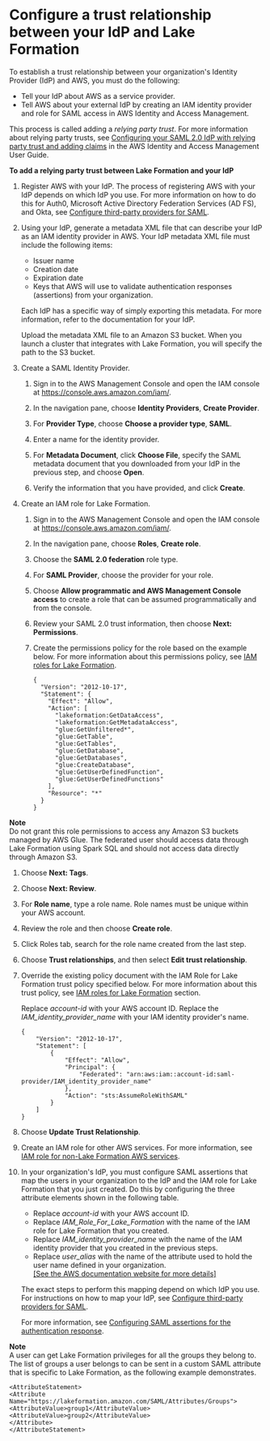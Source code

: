 # Configure a trust relationship between your IdP and Lake Formation<a name="emr-lf-federation"></a>

To establish a trust relationship between your organization's Identity Provider \(IdP\) and AWS, you must do the following:
+ Tell your IdP about AWS as a service provider\. 
+ Tell AWS about your external IdP by creating an IAM identity provider and role for SAML access in AWS Identity and Access Management\. 

This process is called adding a *relying party trust*\. For more information about relying party trusts, see [Configuring your SAML 2\.0 IdP with relying party trust and adding claims](https://docs.aws.amazon.com/IAM/latest/UserGuide/id_roles_providers_create_saml_relying-party.html) in the AWS Identity and Access Management User Guide\.

**To add a relying party trust between Lake Formation and your IdP**

1. Register AWS with your IdP\. The process of registering AWS with your IdP depends on which IdP you use\. For more information on how to do this for Auth0, Microsoft Active Directory Federation Services \(AD FS\), and Okta, see [Configure third\-party providers for SAML](emr-lf-idp.md)\. 

1. Using your IdP, generate a metadata XML file that can describe your IdP as an IAM identity provider in AWS\. Your IdP metadata XML file must include the following items:
   + Issuer name
   + Creation date
   + Expiration date
   + Keys that AWS will use to validate authentication responses \(assertions\) from your organization\.

   Each IdP has a specific way of simply exporting this metadata\. For more information, refer to the documentation for your IdP\.

   Upload the metadata XML file to an Amazon S3 bucket\. When you launch a cluster that integrates with Lake Formation, you will specify the path to the S3 bucket\. 

1. Create a SAML Identity Provider\. 

   1. Sign in to the AWS Management Console and open the IAM console at [https://console\.aws\.amazon\.com/iam/](https://console.aws.amazon.com/iam/)\.

   1. In the navigation pane, choose **Identity Providers**, **Create Provider**\.

   1. For **Provider Type**, choose **Choose a provider type**, **SAML**\.

   1. Enter a name for the identity provider\. 

   1. For **Metadata Document**, click **Choose File**, specify the SAML metadata document that you downloaded from your IdP in the previous step, and choose **Open**\. 

   1. Verify the information that you have provided, and click **Create**\.

1. Create an IAM role for Lake Formation\. 

   1. Sign in to the AWS Management Console and open the IAM console at [https://console\.aws\.amazon\.com/iam/](https://console.aws.amazon.com/iam/)\.

   1. In the navigation pane, choose **Roles**, **Create role**\.

   1. Choose the **SAML 2\.0 federation** role type\.

   1. For **SAML Provider**, choose the provider for your role\.

   1. Choose **Allow programmatic and AWS Management Console access** to create a role that can be assumed programmatically and from the console\.

   1. Review your SAML 2\.0 trust information, then choose **Next: Permissions**\. 

   1. Create the permissions policy for the role based on the example below\. For more information about this permissions policy, see [IAM roles for Lake Formation](emr-lf-iam-role.md)\. 

      ```
      {
        "Version": "2012-10-17",
        "Statement": {
          "Effect": "Allow",
          "Action": [
            "lakeformation:GetDataAccess",
            "lakeformation:GetMetadataAccess",
            "glue:GetUnfiltered*",
            "glue:GetTable",
            "glue:GetTables",
            "glue:GetDatabase",
            "glue:GetDatabases",
            "glue:CreateDatabase",
            "glue:GetUserDefinedFunction",
            "glue:GetUserDefinedFunctions"
          ],
          "Resource": "*"
        }
      }
      ```
**Note**  
Do not grant this role permissions to access any Amazon S3 buckets managed by AWS Glue\. The federated user should access data through Lake Formation using Spark SQL and should not access data directly through Amazon S3\.

   1. Choose **Next: Tags**\.

   1. Choose **Next: Review**\.

   1. For **Role name**, type a role name\. Role names must be unique within your AWS account\. 

   1. Review the role and then choose **Create role**\.

   1. Click Roles tab, search for the role name created from the last step\.

   1. Choose **Trust relationships**, and then select **Edit trust relationship**\.

   1. Override the existing policy document with the IAM Role for Lake Formation trust policy specified below\. For more information about this trust policy, see [IAM roles for Lake Formation](emr-lf-iam-role.md) section\. 

      Replace *account\-id* with your AWS account ID\. Replace the *IAM\_identity\_provider\_name* with your IAM identity provider's name\.

      ```
      {
          "Version": "2012-10-17",
          "Statement": [
              {
                  "Effect": "Allow",
                  "Principal": {
                      "Federated": "arn:aws:iam::account-id:saml-provider/IAM_identity_provider_name"
                  },
                  "Action": "sts:AssumeRoleWithSAML"
              }
          ]
      }
      ```

   1. Choose **Update Trust Relationship**\. 

1. Create an IAM role for other AWS services\. For more information, see [IAM role for non\-Lake Formation AWS services](emr-lf-iam-role.md#emr-lf-iam-role-AWS-services)\.

1. In your organization's IdP, you must configure SAML assertions that map the users in your organization to the IdP and the IAM role for Lake Formation that you just created\. Do this by configuring the three attribute elements shown in the following table\. 
   + Replace *account\-id* with your AWS account ID\.
   + Replace *IAM\_Role\_For\_Lake\_Formation* with the name of the IAM role for Lake Formation that you created\.
   + Replace *IAM\_identity\_provider\_name* with the name of the IAM identity provider that you created in the previous steps\. 
   + Replace *user\_alias* with the name of the attribute used to hold the user name defined in your organization\.    
[\[See the AWS documentation website for more details\]](http://docs.aws.amazon.com/emr/latest/ManagementGuide/emr-lf-federation.html)

   The exact steps to perform this mapping depend on which IdP you use\. For instructions on how to map your IdP, see [Configure third\-party providers for SAML](emr-lf-idp.md)\.

   For more information, see [Configuring SAML assertions for the authentication response](https://docs.aws.amazon.com/IAM/latest/UserGuide/id_roles_providers_create_saml_assertions.html)\.

**Note**  
A user can get Lake Formation privileges for all the groups they belong to\. The list of groups a user belongs to can be sent in a custom SAML attribute that is specific to Lake Formation, as the following example demonstrates\.   

```
<AttributeStatement> 
<Attribute Name="https://lakeformation.amazon.com/SAML/Attributes/Groups"> 
<AttributeValue>group1</AttributeValue> 
<AttributeValue>group2</AttributeValue> 
</Attribute> 
</AttributeStatement>
```